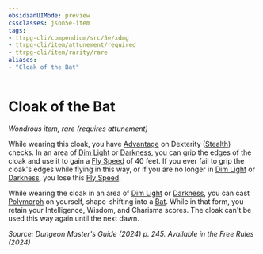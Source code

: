 ```yaml
---
obsidianUIMode: preview
cssclasses: json5e-item
tags:
- ttrpg-cli/compendium/src/5e/xdmg
- ttrpg-cli/item/attunement/required
- ttrpg-cli/item/rarity/rare
aliases: 
- "Cloak of the Bat"
---
```

# Cloak of the Bat
*Wondrous item, rare (requires attunement)*  



While wearing this cloak, you have [Advantage](Mechanics/rules/variant-rules/advantage-xphb.md) on Dexterity ([Stealth](Mechanics/rules/skills.md#Stealth)) checks. In an area of [Dim Light](Mechanics/rules/variant-rules/dim-light-xphb.md) or [Darkness](Mechanics/rules/variant-rules/darkness-xphb.md), you can grip the edges of the cloak and use it to gain a [Fly Speed](Mechanics/rules/variant-rules/fly-speed-xphb.md) of 40 feet. If you ever fail to grip the cloak's edges while flying in this way, or if you are no longer in [Dim Light](Mechanics/rules/variant-rules/dim-light-xphb.md) or [Darkness](Mechanics/rules/variant-rules/darkness-xphb.md), you lose this [Fly Speed](Mechanics/rules/variant-rules/fly-speed-xphb.md).

While wearing the cloak in an area of [Dim Light](Mechanics/rules/variant-rules/dim-light-xphb.md) or [Darkness](Mechanics/rules/variant-rules/darkness-xphb.md), you can cast [Polymorph](Mechanics/spells/polymorph-xphb.md) on yourself, shape-shifting into a [Bat](Mechanics/bestiary/beast/bat-xphb.md). While in that form, you retain your Intelligence, Wisdom, and Charisma scores. The cloak can't be used this way again until the next dawn.

*Source: Dungeon Master's Guide (2024) p. 245. Available in the Free Rules (2024)*